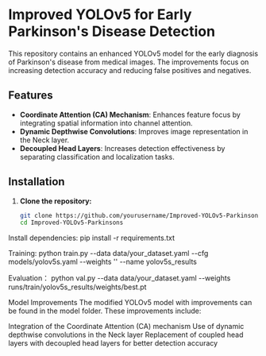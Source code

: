 # Improved YOLOv5 for Early Parkinson's Disease Detection

This repository contains an enhanced YOLOv5 model for the early diagnosis of Parkinson's disease from medical images. The improvements focus on increasing detection accuracy and reducing false positives and negatives.

## Features

- **Coordinate Attention (CA) Mechanism**: Enhances feature focus by integrating spatial information into channel attention.
- **Dynamic Depthwise Convolutions**: Improves image representation in the Neck layer.
- **Decoupled Head Layers**: Increases detection effectiveness by separating classification and localization tasks.

## Installation

1. **Clone the repository:**
   ```bash
   git clone https://github.com/yourusername/Improved-YOLOv5-Parkinsons.git
   cd Improved-YOLOv5-Parkinsons


Install dependencies:
pip install -r requirements.txt


Training:
python train.py --data data/your_dataset.yaml --cfg models/yolov5s.yaml --weights '' --name yolov5s_results

Evaluation：
python val.py --data data/your_dataset.yaml --weights runs/train/yolov5s_results/weights/best.pt

Model Improvements
The modified YOLOv5 model with improvements can be found in the model folder. These improvements include:

Integration of the Coordinate Attention (CA) mechanism
Use of dynamic depthwise convolutions in the Neck layer
Replacement of coupled head layers with decoupled head layers for better detection accuracy

